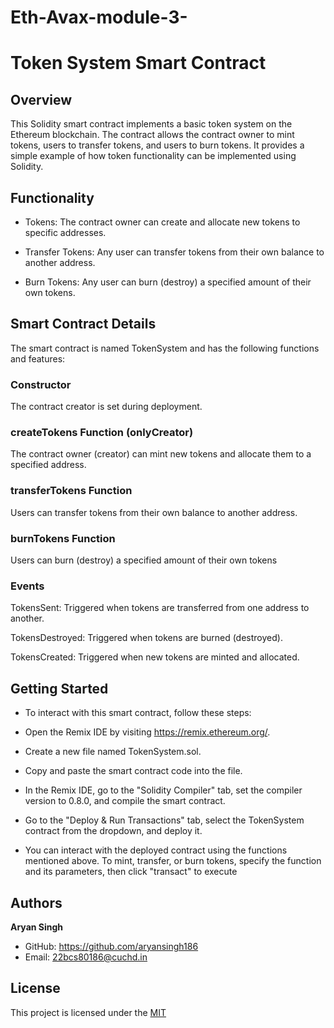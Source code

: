 # Eth-Avax-module-3-
# Token System Smart Contract

## Overview
This Solidity smart contract implements a basic token system on the Ethereum blockchain. The contract allows the contract owner to mint tokens, users to transfer tokens, and users to burn tokens. It provides a simple example of how token functionality can be implemented using Solidity.

## Functionality

- Tokens: The contract owner can create and allocate new tokens to specific addresses.

- Transfer Tokens: Any user can transfer tokens from their own balance to another address.

- Burn Tokens: Any user can burn (destroy) a specified amount of their own tokens.
## Smart Contract Details
The smart contract is named TokenSystem and has the following functions and features:
### Constructor
The contract creator is set during deployment.
### createTokens Function (onlyCreator)
The contract owner (creator) can mint new tokens and allocate them to a specified address.
### transferTokens Function
Users can transfer tokens from their own balance to another address.
### burnTokens Function
Users can burn (destroy) a specified amount of their own tokens

### Events
TokensSent: Triggered when tokens are transferred from one address to another.

TokensDestroyed: Triggered when tokens are burned (destroyed).

TokensCreated: Triggered when new tokens are minted and allocated.

## Getting Started
* To interact with this smart contract, follow these steps:

* Open the Remix IDE by visiting https://remix.ethereum.org/.

* Create a new file named TokenSystem.sol.

* Copy and paste the smart contract code into the file.

* In the Remix IDE, go to the "Solidity Compiler" tab, set the compiler version to 0.8.0, and compile the smart contract.

* Go to the "Deploy & Run Transactions" tab, select the TokenSystem contract from the dropdown, and deploy it.

* You can interact with the deployed contract using the functions mentioned above. To mint, transfer, or burn tokens, specify the function and its parameters, then click "transact" to execute


## Authors

**Aryan Singh**

- GitHub:  https://github.com/aryansingh186
- Email: 22bcs80186@cuchd.in


## License

This project is licensed under the [MIT](https://github.com/aryansingh186/Eth-Avax-module-3-/blob/68468e380d32996ecf92312f77e427d6150933ad/LICENSE)

